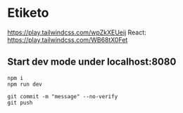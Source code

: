 # Etiketo

https://play.tailwindcss.com/wpZkXEUeij
React: https://play.tailwindcss.com/WB68tX0Fet

## Start dev mode under localhost:8080

```
npm i
npm run dev

git commit -m "message" --no-verify
git push
```
